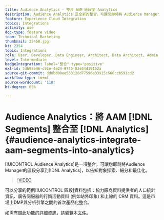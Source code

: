 ```yaml
---
title: Audience Analytics - 整合 AAM 區段至 Analytics
description: Audience Analytics 是全新的整合，可讓您即時將 Audience Manager (AAM) 的區段分享到 Analytics (AA)，以告知對象探索、細分和最佳化。
feature: Experience Cloud Integration
topics: Integrations
activity: use
doc-type: feature video
team: Technical Marketing
thumbnail: 25450.jpg
kt: 2354
topic: Integrations
role: User, Developer, Data Engineer, Architect, Data Architect, Admin, Leader
level: Intermediate
badgeIntegration: label="整合" type="positive"
exl-id: 5db98e46-c91e-4e24-9745-82e54d19152a
source-git-commit: dd8bd00ee533126d77596e33915c666ccb591cd2
workflow-type: tm+mt
source-wordcount: '118'
ht-degree: 65%

---
```


# Audience Analytics：將 AAM [!DNL Segments] 整合至 [!DNL Analytics] {#audience-analytics-integrate-aam-segments-into-analytics}

[!UICONTROL Audience Analytics]是一項整合，可讓您即時將Audience Manager的區段分享到[!DNL Analytics]，以告知對象探索、細分和最佳化。

>[!VIDEO](https://video.tv.adobe.com/v/25450/?quality=12&learn=on)

可以分享的範例[!UICONTROL 區段]資料包括：協力廠商資料提供者的人口統計資訊、廣告伺服器的行銷活動資料 (例如站外印象) 和上線的 CRM 資料。這是市場上DMP與分析引擎之間的首次產品化整合。

如需有關此功能的詳細資訊，請瀏覽本[文件](https://experienceleague.adobe.com/docs/analytics/integration/audience-analytics/mc-audiences-aam.html)。
